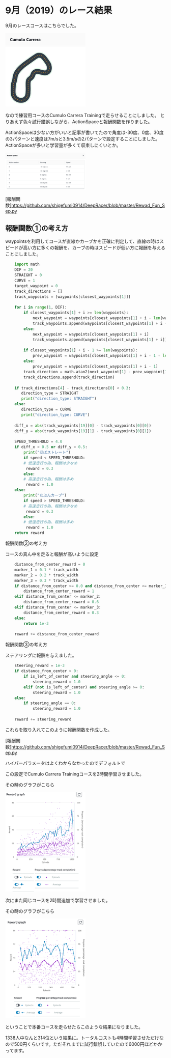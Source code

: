 # 9月（2019）のレース結果

9月のレースコースはこちらでした。

<img src="https://github.com/shigefumi0914/DeepRacer/blob/master/Image/Course_Sep.png" width=50%>

なので練習用コースのCumulo Carrera Trainingで走らせることにしました。
とりあえず色々試行錯誤しながら、ActionSpaceと報酬関数を作りました。

ActionSpaceは少ない方がいいと記事が書いてたので角度は-30度、0度、30度の3パターンと速度は7m/sと3.5m/sの2パターンで設定することにしました。
ActionSpaceが多いと学習量が多くて収束しにくいとか。

<img src="https://github.com/shigefumi0914/DeepRacer/blob/master/Image/ActionSpace_Sep.png" width=50%>

[報酬関数]https://github.com/shigefumi0914/DeepRacer/blob/master/Rewad_Fun_Sep.py

## 報酬関数①の考え方

waypointsを利用してコースが直線かカーブかを正確に判定して、直線の時はスピードが高い方に多くの報酬を、カーブの時はスピードが低い方に報酬を与えることにしました。

```python
    import math
    DIF = 20
    STRAIGHT = 0
    CURVE = 1
    target_waypoint = 0
    track_directions = []
    track_waypoints = [waypoints[closest_waypoints[1]]]
    
    for i in range(1, DIF):
        if closest_waypoints[1] + i >= len(waypoints):
            next_waypoint = waypoints[closest_waypoints[1] + i - len(waypoints)]
            track_waypoints.append(waypoints[closest_waypoints[1] + i - len(waypoints)])
        else:
            next_waypoint = waypoints[closest_waypoints[1] + i]
            track_waypoints.append(waypoints[closest_waypoints[1] + i])
 
        if closest_waypoints[1] + i - 1 >= len(waypoints):
            prev_waypoint = waypoints[closest_waypoints[1] + i - 1 - len(waypoints)]
        else:
            prev_waypoint = waypoints[closest_waypoints[1] + i - 1]
        track_direction = math.atan2(next_waypoint[1] - prev_waypoint[1], next_waypoint[0] - prev_waypoint[0])
        track_directions.append(track_direction)
 
    if track_directions[4] - track_directions[0] < 0.3:
       direction_type = STRAIGHT
       print("direction_type: STRAIGHT")
    else:
       direction_type = CURVE
       print("direction_type: CURVE")

    diff_x = abs(track_waypoints[19][0] - track_waypoints[0][0])
    diff_y = abs(track_waypoints[19][1] - track_waypoints[0][1])
 
    SPEED_THRESHOLD = 4.0
    if diff_x < 0.5 or diff_y < 0.5:
        print("ほぼストレート")
        if speed < SPEED_THRESHOLD:
        # 低速走行の為、報酬は少なめ
         reward = 0.3
        else:
        # 高速走行の為、報酬は多め
         reward = 1.0 
    else:
        print("たぶんカーブ") 
        if speed > SPEED_THRESHOLD:
        # 高速走行の為、報酬は少なめ
         reward = 0.3
        else:
        # 低速走行の為、報酬は多め
         reward = 1.0 
    return reward
```

報酬関数②の考え方

コースの真ん中を走ると報酬が高いように設定

```python
    distance_from_center_reward = 0
    marker_1 = 0.1 * track_width
    marker_2 = 0.2 * track_width
    marker_3 = 0.3 * track_width
    if distance_from_center >= 0.0 and distance_from_center <= marker_1:
        distance_from_center_reward = 1
    elif distance_from_center <= marker_2:
        distance_from_center_reward = 0.6
    elif distance_from_center <= marker_3:
        distance_from_center_reward = 0.3
    else:
        return 1e-3

    reward += distance_from_center_reward
```

報酬関数③の考え方

ステアリングに報酬を与えました。

```python
    steering_reward = 1e-3
    if distance_from_center > 0:
        if is_left_of_center and steering_angle <= 0:
            steering_reward = 1.0
        elif (not is_left_of_center) and steering_angle >= 0:
            steering_reward = 1.0
    else:
        if steering_angle == 0:
            steering_reward = 1.0
            
    reward += steering_reward
```
これらを取り入れてこのように報酬関数を作成した。

[報酬関数]https://github.com/shigefumi0914/DeepRacer/blob/master/Rewad_Fun_Sep.py

ハイパーパラメータはよくわからなかったのでデフォルトで

この設定でCumulo Carrera Trainingコースを2時間学習させました。

その時のグラフがこちら

<img src="https://github.com/shigefumi0914/DeepRacer/blob/master/Image/Learning_1.png" width=50%>

次にまた同じコースを2時間追加で学習させました。

その時のグラフがこちら

<img src="https://github.com/shigefumi0914/DeepRacer/blob/master/Image/Learning_2.png" width=50%>

ということで本番コースを走らせたらこのような結果になりました。

1338人中なんと314位という結果に。トータルコストも4時間学習させただけなので500円くらいです。ただそれまでに試行錯誤していたので6000円ほどかかってます。 





